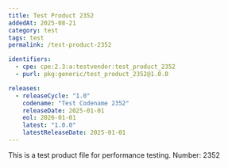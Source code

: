 ```yaml
---
title: Test Product 2352
addedAt: 2025-08-21
category: test
tags: test
permalink: /test-product-2352

identifiers:
  - cpe: cpe:2.3:a:testvendor:test_product_2352
  - purl: pkg:generic/test_product_2352@1.0.0

releases:
  - releaseCycle: "1.0"
    codename: "Test Codename 2352"
    releaseDate: 2025-01-01
    eol: 2026-01-01
    latest: "1.0.0"
    latestReleaseDate: 2025-01-01
---
```


This is a test product file for performance testing. Number: 2352
